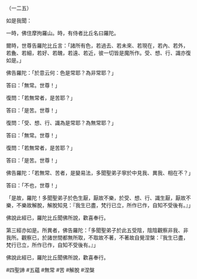 （一二五）

如是我聞：

一時，佛住摩拘羅山。時，有侍者比丘名曰羅陀。

爾時，世尊告羅陀比丘言：「諸所有色，若過去、若未來、若現在，若內、若外，若麁、若細，若好、若醜，若遠、若近，彼一切皆是魔所作。受、想、行、識亦復如是。」

佛告羅陀：「於意云何：色是常耶？為非常耶？」

答曰：「無常。世尊！」

復問：「若無常者，是苦耶？」

答曰：「是苦。世尊！」

復問：「受、想、行、識為是常耶？為無常耶？」

答曰：「無常。世尊！」

復問：「若無常者，是苦耶？」

答曰：「是苦。世尊！」

佛告羅陀：「若無常、苦者，是變易法，多聞聖弟子寧於中見我、異我、相在不？」

答曰：「不也，世尊！」

「是故，羅陀！多聞聖弟子於色生厭，厭故不樂，於受、想、行、識生厭，厭故不樂，不樂故解脫，解脫知見：『我生已盡，梵行已立，所作已作，自知不受後有。』」

佛說此經已，羅陀比丘聞佛所說，歡喜奉行。

第三經亦如是。所異者，佛告羅陀：「多聞聖弟子於此五受陰，陰陰觀察非我、非我所。觀察已，於諸世間都無所取，不取故不著，不著故自覺涅槃：『我生已盡，梵行已立，所作已作，自知不受後有。』」

佛說此經已，羅陀比丘聞佛所說，歡喜奉行。



#四聖諦
#五蘊
#無常
#苦
#解脫
#涅槃

